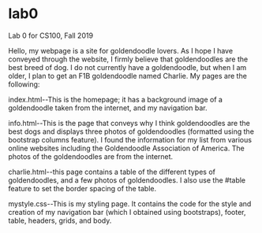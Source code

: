 # lab0
Lab 0 for CS100, Fall 2019

Hello, my webpage is a site for goldendoodle lovers. As I hope I have conveyed through the website, I firmly believe that goldendoodles are the best breed of dog. I do not currently have a goldendoodle, but when I am older, I plan to get an F1B goldendoodle named Charlie. My pages are the following:

index.html--This is the homepage; it has a background image of a goldendoodle taken from the internet, and my navigation bar. 

info.html--This is the page that conveys why I think goldendoodles are the best dogs and displays three photos of goldendoodles (formatted using the bootstrap columns feature). I found the information for my list from various online websites including the Goldendoodle Association of America. The photos of the goldendoodles are from the internet. 

charlie.html--this page contains a table of the different types of goldendoodles, and a few photos of goldendoodles. I also use the #table feature to set the border spacing of the table. 

mystyle.css--This is my styling page. It contains the code for the style and creation of my navigation bar (which I obtained using bootstraps), footer, table, headers, grids, and body. 